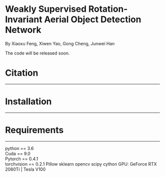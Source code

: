 # Weakly Supervised Rotation-Invariant Aerial Object Detection Network
By Xiaoxu Feng, Xiwen Yao, Gong Cheng, Junwei Han

The code will be released soon.
# Citation
---
# Installation
---
# Requirements
---
python == 3.6 <br>
Cuda == 9.0 <br>
Pytorch == 0.4.1 <br>
torchvision == 0.2.1
Pillow
sklearn
opencv
scipy
cython
GPU: GeForce RTX 2080Ti | Tesla V100
